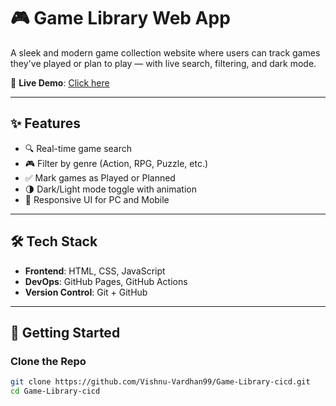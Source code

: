# 🎮 Game Library Web App

A sleek and modern game collection website where users can track games they've played or plan to play — with live search, filtering, and dark mode.

🔗 **Live Demo**: [Click here](https://vishnuvardhan-ande.github.io/Game-Library-cicd/)

---

## ✨ Features

- 🔍 Real-time game search
- 🎮 Filter by genre (Action, RPG, Puzzle, etc.)
- ✅ Mark games as Played or Planned
- 🌗 Dark/Light mode toggle with animation
- 📱 Responsive UI for PC and Mobile

---

## 🛠 Tech Stack

- **Frontend**: HTML, CSS, JavaScript
- **DevOps**: GitHub Pages, GitHub Actions
- **Version Control**: Git + GitHub

---

## 🚀 Getting Started

### Clone the Repo
```bash
git clone https://github.com/Vishnu-Vardhan99/Game-Library-cicd.git
cd Game-Library-cicd
